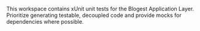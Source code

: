 <!-- Use this file to provide workspace-specific custom instructions to Copilot. For more details, visit https://code.visualstudio.com/docs/copilot/copilot-customization#_use-a-githubcopilotinstructionsmd-file -->

This workspace contains xUnit unit tests for the Blogest Application Layer. Prioritize generating testable, decoupled code and provide mocks for dependencies where possible.
